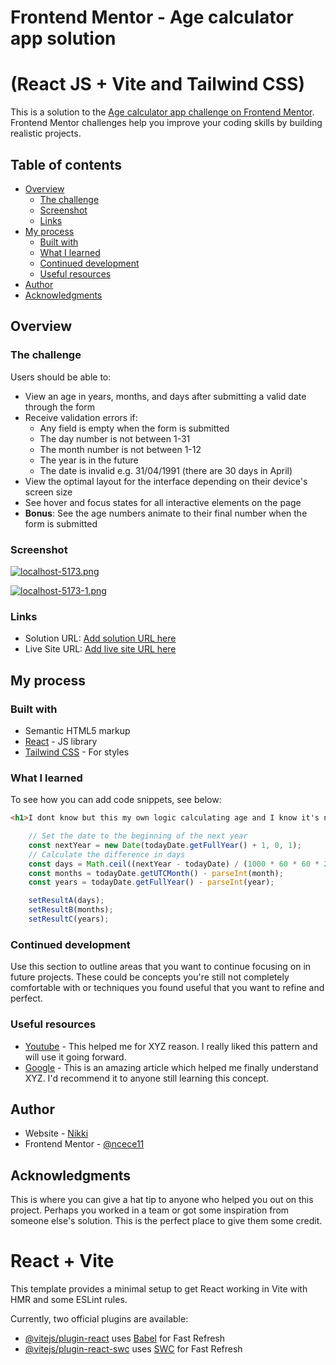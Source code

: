 # Frontend Mentor - Age calculator app solution 
# (React JS + Vite and Tailwind CSS)

This is a solution to the [Age calculator app challenge on Frontend Mentor](https://www.frontendmentor.io/challenges/age-calculator-app-dF9DFFpj-Q). Frontend Mentor challenges help you improve your coding skills by building realistic projects. 

## Table of contents

- [Overview](#overview)
  - [The challenge](#the-challenge)
  - [Screenshot](#screenshot)
  - [Links](#links)
- [My process](#my-process)
  - [Built with](#built-with)
  - [What I learned](#what-i-learned)
  - [Continued development](#continued-development)
  - [Useful resources](#useful-resources)
- [Author](#author)
- [Acknowledgments](#acknowledgments)

## Overview

### The challenge

Users should be able to:

- View an age in years, months, and days after submitting a valid date through the form
- Receive validation errors if:
  - Any field is empty when the form is submitted
  - The day number is not between 1-31
  - The month number is not between 1-12
  - The year is in the future
  - The date is invalid e.g. 31/04/1991 (there are 30 days in April)
- View the optimal layout for the interface depending on their device's screen size
- See hover and focus states for all interactive elements on the page
- **Bonus**: See the age numbers animate to their final number when the form is submitted

### Screenshot

[![localhost-5173.png](https://i.postimg.cc/wBYJB5Nr/localhost-5173.png)](https://postimg.cc/NKbLJHp8)

[![localhost-5173-1.png](https://i.postimg.cc/4xgVfbVS/localhost-5173-1.png)](https://postimg.cc/dL5LnCW2)

### Links

- Solution URL: [Add solution URL here](https://your-solution-url.com)
- Live Site URL: [Add live site URL here](https://your-live-site-url.com)

## My process

### Built with

- Semantic HTML5 markup
- [React](https://reactjs.org/) - JS library
- [Tailwind CSS](https://tailwindcss.com/) - For styles

### What I learned

To see how you can add code snippets, see below:

```html
<h1>I dont know but this my own logic calculating age and I know it's not perfect but atleast I tried hihi!</h1>
```
```js
    // Set the date to the beginning of the next year
    const nextYear = new Date(todayDate.getFullYear() + 1, 0, 1);
    // Calculate the difference in days
    const days = Math.ceil((nextYear - todayDate) / (1000 * 60 * 60 * 24));
    const months = todayDate.getUTCMonth() - parseInt(month);
    const years = todayDate.getFullYear() - parseInt(year);

    setResultA(days);
    setResultB(months);
    setResultC(years);
```

### Continued development

Use this section to outline areas that you want to continue focusing on in future projects. These could be concepts you're still not completely comfortable with or techniques you found useful that you want to refine and perfect.

### Useful resources

- [Youtube](https://www.youtube.com) - This helped me for XYZ reason. I really liked this pattern and will use it going forward.
- [Google](https://www.google.com) - This is an amazing article which helped me finally understand XYZ. I'd recommend it to anyone still learning this concept.

## Author

- Website - [Nikki](https://ilanan-nikki.vercel.app)
- Frontend Mentor - [@ncece11](https://www.frontendmentor.io/profile/ncece11)

## Acknowledgments

This is where you can give a hat tip to anyone who helped you out on this project. Perhaps you worked in a team or got some inspiration from someone else's solution. This is the perfect place to give them some credit.

# React + Vite

This template provides a minimal setup to get React working in Vite with HMR and some ESLint rules.

Currently, two official plugins are available:

- [@vitejs/plugin-react](https://github.com/vitejs/vite-plugin-react/blob/main/packages/plugin-react/README.md) uses [Babel](https://babeljs.io/) for Fast Refresh
- [@vitejs/plugin-react-swc](https://github.com/vitejs/vite-plugin-react-swc) uses [SWC](https://swc.rs/) for Fast Refresh
